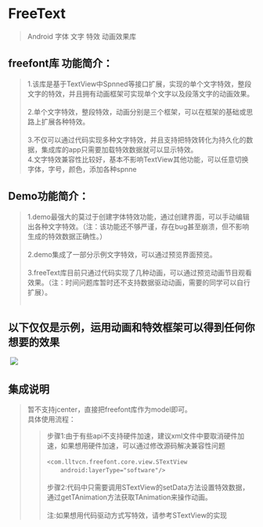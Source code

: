 # FreeText
>Android 字体 文字 特效 动画效果库

## freefont库 功能简介：
>1.该库是基于TextView中Spnned等接口扩展，实现的单个文字特效，整段文字的特效，并且拥有动画框架可实现单个文字以及段落文字的动画效果。<br><br>
>2.单个文字特效，整段特效，动画分别是三个框架，可以在框架的基础或思路上扩展各种特效。<br><br>
>3.不仅可以通过代码实现多种文字特效，并且支持把特效转化为持久化的数据，集成库的app只需要加载特效数据就可以显示特效。<br>
>4.文字特效兼容性比较好，基本不影响TextView其他功能，可以任意切换字体，字号，颜色，添加各种spnne<br>

## Demo功能简介：
>1.demo最强大的莫过于创建字体特效功能，通过创建界面，可以手动编辑出各种文字特效。（注：该功能还不够严谨，存在bug甚至崩溃，但不影响生成的特效数据正确性。）<br><br>
>2.demo集成了一部分示例文字特效，可以通过预览界面预览。<br><br>
>3.freeText库目前只通过代码实现了几种动画，可以通过预览动画节目观看效果。（注：时间问题库暂时还不支持数据驱动动画，需要的同学可以自行扩展）。<br><br>

## 以下仅仅是示例，运用动画和特效框架可以得到任何你想要的效果
  ![](https://github.com/lltvcn/FreeText/raw/master/res/res.gif)


## 集成说明
>暂不支持jcenter，直接把freefont库作为model即可。<br>
>具体使用流程：<br>
>>步骤1:由于有些api不支持硬件加速，建议xml文件中要取消硬件加速，如果想用硬件加速，可以通过修改源码解决兼容性问题<br><br>
```<com.lltvcn.freefont.core.view.STextView ```<br>
      ``` android:layerType="software"/>```<br><br>
>>步骤2:代码中只需要调用STextView的setData方法设置特效数据，通过getTAnimation方法获取TAnimation来操作动画。<br><br>
>>注:如果想用代码驱动方式写特效，请参考STextView的实现<br>
